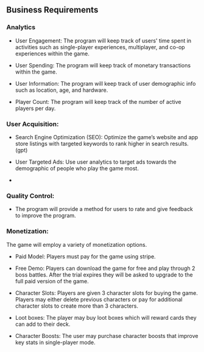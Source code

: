## Business Requirements

### Analytics

  * User Engagement: The program will keep track of users' time spent in activities such as single-player experiences, multiplayer, and co-op experiences within the game.

  * User Spending: The program will keep track of monetary transactions within the game.

  * User Information: The program will keep track of user demographic info such as location, age, and hardware.

  * Player Count: The program will keep track of the number of active players per day.


### User Acquisition:

* Search Engine Optimization (SEO): Optimize the game’s website and app store listings with targeted keywords to rank higher in search results. (gpt)

* User Targeted Ads: Use user analytics to target ads towards the demographic of people who play the game most.

* 



### Quality Control:
* The program will provide a method for users to rate and give feedback to improve the program.



### Monetization:
The game will employ a variety of monetization options.

* Paid Model: Players must pay for the game using stripe. 

* Free Demo: Players can download the game for free and play through 2 boss battles. After the trial expires they will be asked to upgrade to the full paid version of the game.

* Character Slots: Players are given 3 character slots for buying the game. Players may either delete previous characters or pay for additional character slots to create more than 3 characters.

* Loot boxes: The player may buy loot boxes which will reward cards they can add to their deck.
  
* Character Boosts: The user may purchase character boosts that improve key stats in single-player mode.







